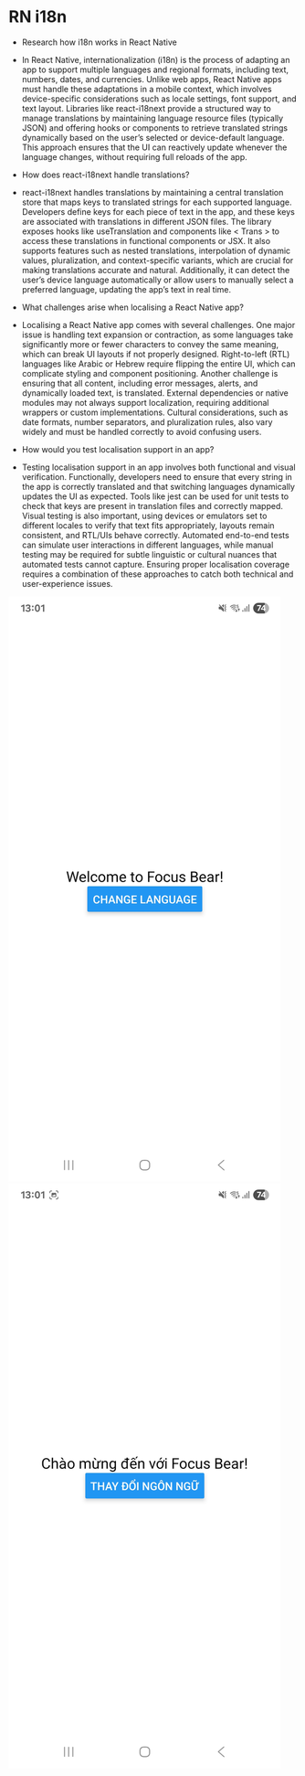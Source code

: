 # RN i18n

- Research how i18n works in React Native

- In React Native, internationalization (i18n) is the process of adapting an app
  to support multiple languages and regional formats, including text, numbers,
  dates, and currencies. Unlike web apps, React Native apps must handle these
  adaptations in a mobile context, which involves device-specific considerations
  such as locale settings, font support, and text layout. Libraries like
  react-i18next provide a structured way to manage translations by maintaining
  language resource files (typically JSON) and offering hooks or components to
  retrieve translated strings dynamically based on the user’s selected or
  device-default language. This approach ensures that the UI can reactively
  update whenever the language changes, without requiring full reloads of the
  app.

- How does react-i18next handle translations?

- react-i18next handles translations by maintaining a central translation store
  that maps keys to translated strings for each supported language. Developers
  define keys for each piece of text in the app, and these keys are associated
  with translations in different JSON files. The library exposes hooks like
  useTranslation and components like < Trans > to access these translations in
  functional components or JSX. It also supports features such as nested
  translations, interpolation of dynamic values, pluralization, and
  context-specific variants, which are crucial for making translations accurate
  and natural. Additionally, it can detect the user’s device language
  automatically or allow users to manually select a preferred language, updating
  the app’s text in real time.

- What challenges arise when localising a React Native app?

- Localising a React Native app comes with several challenges. One major issue
  is handling text expansion or contraction, as some languages take
  significantly more or fewer characters to convey the same meaning, which can
  break UI layouts if not properly designed. Right-to-left (RTL) languages like
  Arabic or Hebrew require flipping the entire UI, which can complicate styling
  and component positioning. Another challenge is ensuring that all content,
  including error messages, alerts, and dynamically loaded text, is translated.
  External dependencies or native modules may not always support localization,
  requiring additional wrappers or custom implementations. Cultural
  considerations, such as date formats, number separators, and pluralization
  rules, also vary widely and must be handled correctly to avoid confusing
  users.

- How would you test localisation support in an app?

- Testing localisation support in an app involves both functional and visual
  verification. Functionally, developers need to ensure that every string in the
  app is correctly translated and that switching languages dynamically updates
  the UI as expected. Tools like jest can be used for unit tests to check that
  keys are present in translation files and correctly mapped. Visual testing is
  also important, using devices or emulators set to different locales to verify
  that text fits appropriately, layouts remain consistent, and RTL/UIs behave
  correctly. Automated end-to-end tests can simulate user interactions in
  different languages, while manual testing may be required for subtle
  linguistic or cultural nuances that automated tests cannot capture. Ensuring
  proper localisation coverage requires a combination of these approaches to
  catch both technical and user-experience issues.

![Default English](ENG.png) ![Vietnamese Translation](VIET.png)
